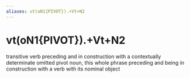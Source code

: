 ```yaml
---
aliases: vt(oN1{PIVOT}).+Vt+N2
---
```

# vt(oN1{PIVOT}).+Vt+N2

transitive verb preceding and in construction with a contextually determinate omitted pivot noun, this whole phrase preceding and being in construction with a verb with its nominal object
> 